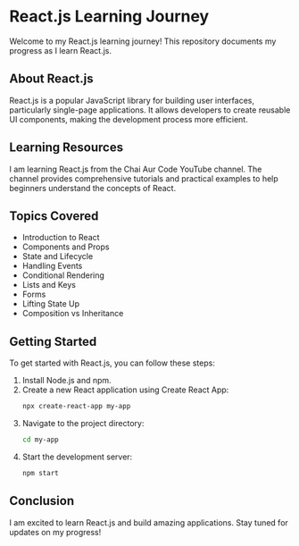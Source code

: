 # React.js Learning Journey

Welcome to my React.js learning journey! This repository documents my progress as I learn React.js.

## About React.js

React.js is a popular JavaScript library for building user interfaces, particularly single-page applications. It allows developers to create reusable UI components, making the development process more efficient.

## Learning Resources

I am learning React.js from the Chai Aur Code YouTube channel. The channel provides comprehensive tutorials and practical examples to help beginners understand the concepts of React.

## Topics Covered

- Introduction to React
- Components and Props
- State and Lifecycle
- Handling Events
- Conditional Rendering
- Lists and Keys
- Forms
- Lifting State Up
- Composition vs Inheritance

## Getting Started

To get started with React.js, you can follow these steps:

1. Install Node.js and npm.
2. Create a new React application using Create React App:
    ```bash
    npx create-react-app my-app
    ```
3. Navigate to the project directory:
    ```bash
    cd my-app
    ```
4. Start the development server:
    ```bash
    npm start
    ```

## Conclusion

I am excited to learn React.js and build amazing applications. Stay tuned for updates on my progress!
